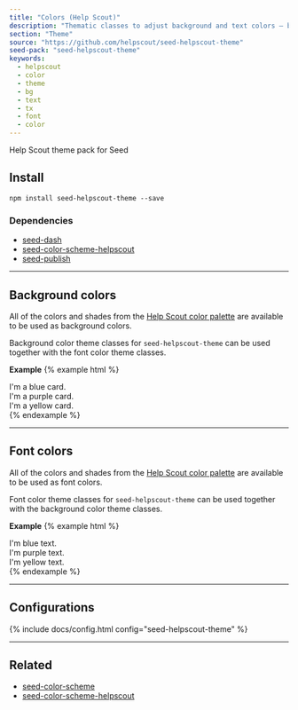 ```yaml
---
title: "Colors (Help Scout)"
description: "Thematic classes to adjust background and text colors – based on the Help Scout color scheme."
section: "Theme"
source: "https://github.com/helpscout/seed-helpscout-theme"
seed-pack: "seed-helpscout-theme"
keywords: 
  - helpscout
  - color
  - theme
  - bg
  - text
  - tx
  - font
  - color
---
```


Help Scout theme pack for Seed


## Install

```
npm install seed-helpscout-theme --save
```


### Dependencies

* [seed-dash](/seed/packs/seed-dash)
* [seed-color-scheme-helpscout](/seed/packs/seed-color-scheme-helpscout)
* [seed-publish](/seed/packs/seed-publish)



---


## Background colors

All of the colors and shades from the [Help Scout color palette](/brand/color/) are available to be used as background colors.

Background color theme classes for `seed-helpscout-theme` can be used together with the font color theme classes.

**Example**
{% example html %}
<div class="c-card u-pad-4 t-bg-blue-500">
  I'm a blue card.
</div>
<div class="c-card u-pad-4 t-bg-purple-600">
  I'm a purple card.
</div>
<div class="c-card u-pad-4 t-bg-yellow-400">
  I'm a yellow card.
</div>
{% endexample %}


---


## Font colors

All of the colors and shades from the [Help Scout color palette](/brand/color/) are available to be used as font colors.

Font color theme classes for `seed-helpscout-theme` can be used together with the background color theme classes.

**Example**
{% example html %}
<div class="c-card u-pad-4 t-tx-blue-500">
  I'm blue text.
</div>
<div class="c-card u-pad-4 t-tx-purple-600">
  I'm purple text.
</div>
<div class="c-card u-pad-4 t-tx-yellow-400">
  I'm yellow text.
</div>
{% endexample %}



---



## Configurations


{% include docs/config.html config="seed-helpscout-theme" %}



---



## Related

* [seed-color-scheme](/seed/packs/seed-color-scheme)
* [seed-color-scheme-helpscout](/seed/packs/seed-color-scheme-helpscout)
